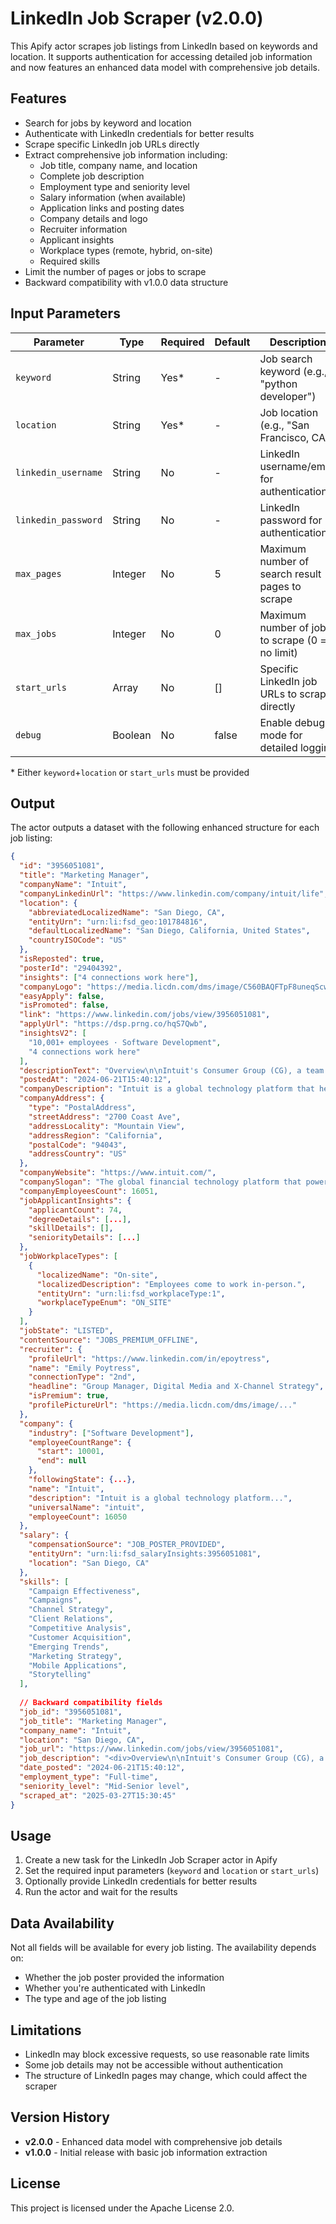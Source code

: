 # LinkedIn Job Scraper (v2.0.0)

This Apify actor scrapes job listings from LinkedIn based on keywords and location. It supports authentication for accessing detailed job information and now features an enhanced data model with comprehensive job details.

## Features

- Search for jobs by keyword and location
- Authenticate with LinkedIn credentials for better results
- Scrape specific LinkedIn job URLs directly
- Extract comprehensive job information including:
  - Job title, company name, and location
  - Complete job description
  - Employment type and seniority level
  - Salary information (when available)
  - Application links and posting dates
  - Company details and logo
  - Recruiter information
  - Applicant insights
  - Workplace types (remote, hybrid, on-site)
  - Required skills
- Limit the number of pages or jobs to scrape
- Backward compatibility with v1.0.0 data structure

## Input Parameters

| Parameter | Type | Required | Default | Description |
|-----------|------|----------|---------|-------------|
| `keyword` | String | Yes* | - | Job search keyword (e.g., "python developer") |
| `location` | String | Yes* | - | Job location (e.g., "San Francisco, CA") |
| `linkedin_username` | String | No | - | LinkedIn username/email for authentication |
| `linkedin_password` | String | No | - | LinkedIn password for authentication |
| `max_pages` | Integer | No | 5 | Maximum number of search result pages to scrape |
| `max_jobs` | Integer | No | 0 | Maximum number of jobs to scrape (0 = no limit) |
| `start_urls` | Array | No | [] | Specific LinkedIn job URLs to scrape directly |
| `debug` | Boolean | No | false | Enable debug mode for detailed logging |

\* Either `keyword`+`location` or `start_urls` must be provided

## Output

The actor outputs a dataset with the following enhanced structure for each job listing:

```json
{
  "id": "3956051081",
  "title": "Marketing Manager",
  "companyName": "Intuit",
  "companyLinkedinUrl": "https://www.linkedin.com/company/intuit/life",
  "location": {
    "abbreviatedLocalizedName": "San Diego, CA",
    "entityUrn": "urn:li:fsd_geo:101784816",
    "defaultLocalizedName": "San Diego, California, United States",
    "countryISOCode": "US"
  },
  "isReposted": true,
  "posterId": "29404392",
  "insights": ["4 connections work here"],
  "companyLogo": "https://media.licdn.com/dms/image/C560BAQFTpF8uneqScw/company-logo_200_200/0/1661446146222/intuit_logo?e=1729123200&v=beta&t=kB5lu-AelQ6j7eYK_HeJwM5Tves-4ncVEi3KMvOlvdo",
  "easyApply": false,
  "isPromoted": false,
  "link": "https://www.linkedin.com/jobs/view/3956051081",
  "applyUrl": "https://dsp.prng.co/hqS7Qwb",
  "insightsV2": [
    "10,001+ employees · Software Development",
    "4 connections work here"
  ],
  "descriptionText": "Overview\n\nIntuit's Consumer Group (CG), a team serving the needs of over 20+ million US consumers...",
  "postedAt": "2024-06-21T15:40:12",
  "companyDescription": "Intuit is a global technology platform that helps our customers and communities...",
  "companyAddress": {
    "type": "PostalAddress",
    "streetAddress": "2700 Coast Ave",
    "addressLocality": "Mountain View",
    "addressRegion": "California",
    "postalCode": "94043",
    "addressCountry": "US"
  },
  "companyWebsite": "https://www.intuit.com/",
  "companySlogan": "The global financial technology platform that powers prosperity...",
  "companyEmployeesCount": 16051,
  "jobApplicantInsights": {
    "applicantCount": 74,
    "degreeDetails": [...],
    "skillDetails": [],
    "seniorityDetails": [...]
  },
  "jobWorkplaceTypes": [
    {
      "localizedName": "On-site",
      "localizedDescription": "Employees come to work in-person.",
      "entityUrn": "urn:li:fsd_workplaceType:1",
      "workplaceTypeEnum": "ON_SITE"
    }
  ],
  "jobState": "LISTED",
  "contentSource": "JOBS_PREMIUM_OFFLINE",
  "recruiter": {
    "profileUrl": "https://www.linkedin.com/in/epoytress",
    "name": "Emily Poytress",
    "connectionType": "2nd",
    "headline": "Group Manager, Digital Media and X-Channel Strategy",
    "isPremium": true,
    "profilePictureUrl": "https://media.licdn.com/dms/image/..."
  },
  "company": {
    "industry": ["Software Development"],
    "employeeCountRange": {
      "start": 10001,
      "end": null
    },
    "followingState": {...},
    "name": "Intuit",
    "description": "Intuit is a global technology platform...",
    "universalName": "intuit",
    "employeeCount": 16050
  },
  "salary": {
    "compensationSource": "JOB_POSTER_PROVIDED",
    "entityUrn": "urn:li:fsd_salaryInsights:3956051081",
    "location": "San Diego, CA"
  },
  "skills": [
    "Campaign Effectiveness",
    "Campaigns",
    "Channel Strategy",
    "Client Relations",
    "Competitive Analysis",
    "Customer Acquisition",
    "Emerging Trends",
    "Marketing Strategy",
    "Mobile Applications",
    "Storytelling"
  ],
  
  // Backward compatibility fields
  "job_id": "3956051081",
  "job_title": "Marketing Manager",
  "company_name": "Intuit",
  "location": "San Diego, CA",
  "job_url": "https://www.linkedin.com/jobs/view/3956051081",
  "job_description": "<div>Overview\n\nIntuit's Consumer Group (CG), a team serving the needs...</div>",
  "date_posted": "2024-06-21T15:40:12",
  "employment_type": "Full-time",
  "seniority_level": "Mid-Senior level",
  "scraped_at": "2025-03-27T15:30:45"
}
```

## Usage

1. Create a new task for the LinkedIn Job Scraper actor in Apify
2. Set the required input parameters (`keyword` and `location` or `start_urls`)
3. Optionally provide LinkedIn credentials for better results
4. Run the actor and wait for the results

## Data Availability

Not all fields will be available for every job listing. The availability depends on:
- Whether the job poster provided the information
- Whether you're authenticated with LinkedIn
- The type and age of the job listing

## Limitations

- LinkedIn may block excessive requests, so use reasonable rate limits
- Some job details may not be accessible without authentication
- The structure of LinkedIn pages may change, which could affect the scraper

## Version History

- **v2.0.0** - Enhanced data model with comprehensive job details
- **v1.0.0** - Initial release with basic job information extraction

## License

This project is licensed under the Apache License 2.0.